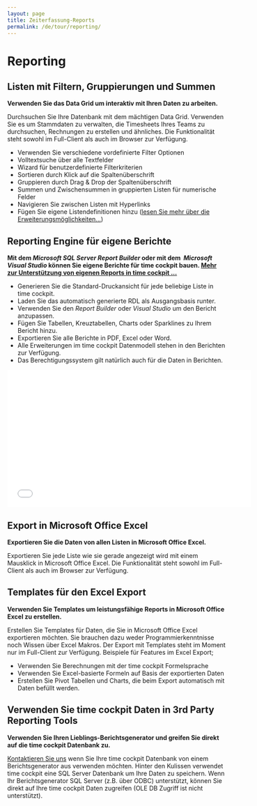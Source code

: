 ```yaml
---
layout: page
title: Zeiterfassung-Reports
permalink: /de/tour/reporting/
---
```


<h1>Reporting
		</h1><div class="tour">
  <div class="row">
    <div class="col-sm-12 col-md-6">
      <h2>Listen mit Filtern, Gruppierungen und Summen
				</h2>
      <p>
        <strong>Verwenden Sie das Data Grid um interaktiv mit Ihren Daten zu arbeiten.</strong>
      </p>
      <p>Durchsuchen Sie Ihre Datenbank mit dem mächtigen Data Grid. Verwenden Sie es um Stammdaten zu verwalten, die Timesheets Ihres Teams zu durchsuchen, Rechnungen zu erstellen und ähnliches. Die Funktionalität steht sowohl im Full-Client als auch im Browser zur Verfügung.
				</p>
      <ul class="checkList">
        <li>Verwenden Sie verschiedene vordefinierte Filter Optionen
					</li>
        <li>Volltextsuche über alle Textfelder
					</li>
        <li>Wizard für benutzerdefinierte Filterkriterien
					</li>
        <li>Sortieren durch Klick auf die Spaltenüberschrift
					</li>
        <li>Gruppieren durch Drag &amp; Drop der Spaltenüberschrift
					</li>
        <li>Summen und Zwischensummen in gruppierten Listen für numerische Felder
					</li>
        <li>Navigieren Sie zwischen Listen mit Hyperlinks
					</li>
        <li>Fügen Sie eigene Listendefinitionen hinzu (<a href="{{site.baseurl}}/de/tour/erweiterbarkeit/">lesen Sie mehr über die Erweiterungsmöglichkeiten...</a>)
					</li>
      </ul>
    </div>
    <div class="col-sm-12 col-md-6">
      <function name="Composite.Media.ImageGallery.Slimbox2">
        <param name="MediaImage" value="MediaArchive:b10957d9-c38f-41eb-ab98-729a7e974f33" />
        <param name="GroupName" value=" page" />
      </function>
    </div>
  </div>
  <div class="row">
    <div class="col-sm-12 col-md-6">
      <h2>Reporting Engine für eigene Berichte
				</h2>
      <p>
        <strong>Mit dem <em>Microsoft SQL Server Report Builder</em> oder mit dem  <em>Microsoft Visual Studio</em> können Sie eigene Berichte für time cockpit bauen. <a href="http://www.timecockpit.com/blog/2014/02/27/Building-Custom-Reports-in-Time-Cockpit">Mehr zur Unterstützung von eigenen Reports in time cockpit ...</a></strong>
      </p>
      <ul class="checkList">
        <li>Generieren Sie die Standard-Druckansicht für jede beliebige Liste in time cockpit.
					</li>
        <li>Laden Sie das automatisch generierte RDL als Ausgangsbasis runter.
					</li>
        <li>Verwenden Sie den <em>Report Builder</em> oder <em>Visual Studio</em> um den Bericht anzupassen.
					</li>
        <li>Fügen Sie Tabellen, Kreuztabellen, Charts oder Sparklines zu Ihrem Bericht hinzu.
					</li>
        <li>Exportieren Sie alle Berichte in PDF, Excel oder Word.
					</li>
        <li>Alle Erweiterungen im time cockpit Datenmodell stehen in den Berichten zur Verfügung.
					</li>
        <li>Das Berechtigungssystem gilt natürlich auch für die Daten in Berichten.
					</li>
      </ul>
    </div>
    <div class="col-sm-12 col-md-6">
      <div class="videoWrapper">
        <iframe width="560" height="315" src="//www.youtube.com/embed/pn_--H-oAm8?rel=0" frameborder="0" allowfullscreen="allowfullscreen"></iframe>
      </div>
    </div>
  </div>
  <div class="row">
    <div class="col-sm-12 col-md-6">
      <h2>Export in Microsoft Office Excel
				</h2>
      <p>
        <strong>Exportieren Sie die Daten von allen Listen in Microsoft Office Excel.</strong>
      </p>
      <p>Exportieren Sie jede Liste wie sie gerade angezeigt wird mit einem Mausklick in Microsoft Office Excel. Die Funktionalität steht sowohl im Full-Client als auch im Browser zur Verfügung.
				</p>
    </div>
    <div class="col-sm-12 col-md-6">
      <function name="Composite.Media.ImageGallery.Slimbox2">
        <param name="MediaImage" value="MediaArchive:ff023c71-1e2f-471f-936f-11faf7677729" />
        <param name="GroupName" value=" page" />
      </function>
    </div>
  </div>
  <div class="row">
    <div class="col-sm-12 col-md-6">
      <h2>Templates für den Excel Export
				</h2>
      <p class="Subheader">
        <span lang="EN-US">
          <strong>Verwenden Sie Templates um leistungsfähige Reports in Microsoft Office Excel zu erstellen.</strong>
        </span>
      </p>
      <p>Erstellen Sie Templates für Daten, die Sie in Microsoft Office Excel exportieren möchten. Sie brauchen dazu weder Programmierkenntnisse noch Wissen über Excel Makros. Der Export mit Templates steht im Moment nur im Full-Client zur Verfügung. Beispiele für Features im Excel Export;
				</p>
      <ul class="checkList">
        <li class="Checklist">Verwenden Sie Berechnungen mit der time cockpit Formelsprache
					</li>
        <li class="Checklist">Verwenden Sie Excel-basierte Formeln auf Basis der exportierten Daten
					</li>
        <li class="Checklist">Erstellen Sie Pivot Tabellen und Charts, die beim Export automatisch mit Daten befüllt werden.
					</li>
      </ul>
    </div>
    <div class="col-sm-12 col-md-6">
      <function name="Composite.Media.ImageGallery.Slimbox2">
        <param name="MediaImage" value="MediaArchive:25014f19-5f95-4565-89ec-4f211b1d8ed0" />
        <param name="GroupName" value=" page" />
      </function>
    </div>
  </div>
  <div class="row">
    <div class="col-sm-12 col-md-6">
      <h2>Verwenden Sie time cockpit Daten in 3rd Party Reporting Tools
				</h2>
      <p class="Subheader">
        <span lang="EN-US">
          <strong>Verwenden Sie Ihren Lieblings-Berichtsgenerator und greifen Sie direkt auf die time cockpit Datenbank zu.</strong>
        </span>
      </p>
      <p>
        <a href="{{site.baseurl}}/de/hilfe-support/kontakt/">Kontaktieren Sie uns</a> wenn Sie Ihre time cockpit Datenbank von einem Berichtsgenerator aus verwenden möchten. Hinter den Kulissen verwendet time cockpit eine SQL Server Datenbank um Ihre Daten zu speichern. Wenn Ihr Berichtsgenerator SQL Server (z.B. über ODBC) unterstützt, können Sie direkt auf Ihre time cockpit Daten zugreifen (OLE DB Zugriff ist nicht unterstützt).
				</p>
    </div>
    <div class="col-sm-12 col-md-6">
      <function name="Composite.Media.ImageGallery.Slimbox2">
        <param name="MediaImage" value="MediaArchive:c9cb45e4-0f98-4e06-8116-40bf92c6d040" />
        <param name="GroupName" value=" page" />
      </function>
    </div>
  </div>
</div>